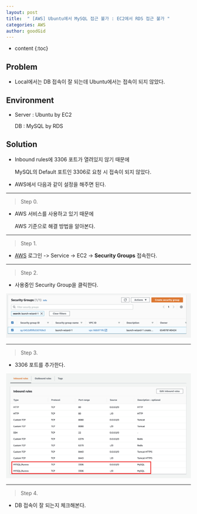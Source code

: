 ```yaml
---
layout: post
title:  " [AWS] Ubuntu에서 MySQL 접근 불가 : EC2에서 RDS 접근 불가 "
categories: AWS
author: goodGid
---
```

* content
{:toc}

## Problem

* Local에서는 DB 접속이 잘 되는데 Ubuntu에서는 접속이 되지 않았다.


## Environment

* Server : Ubuntu by EC2

  DB : MySQL by RDS


## Solution

* Inbound rules에 3306 포트가 열려있지 않기 때문에

  MySQL의 Default 포트인 3306로 요청 시 접속이 되지 않았다.

* AWS에서 다음과 같이 설정을 해주면 된다.

---

> Step 0.

* AWS 서비스를 사용하고 있기 때문에 

  AWS 기준으로 해결 방법을 알아본다.

---
 
> Step 1. 

* [AWS](https://aws.amazon.com/console/) 로그인 -> Service -> EC2 -> **Security Groups** 접속한다.

---

> Step 2. 

* 사용중인 Security Group을 클릭한다.

![](/assets/img/aws/ec2_rds_error_1.png)

---

> Step 3. 

* 3306 포트를 추가한다.

![](/assets/img/aws/ec2_rds_error_2.png)

---

> Step 4.

* DB 접속이 잘 되는지 체크해본다. 

